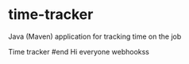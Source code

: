 # time-tracker
Java (Maven) application for tracking time on the job

Time tracker
#end
Hi everyone
webhookss
